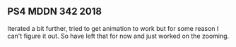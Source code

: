 ## PS4 MDDN 342 2018

Iterated a bit further, tried to get animation to work but for some reason I can't figure it out. So have left that for now and just worked on the zooming.  
